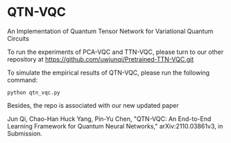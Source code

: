 # QTN-VQC
An Implementation of Quantum Tensor Network for Variational Quantum Circuits

To run the experiments of PCA-VQC and TTN-VQC, please turn to our other repository at https://github.com/uwjunqi/Pretrained-TTN-VQC.git

To simulate the empirical results of QTN-VQC, please run the following command:
```
python qtn_vqc.py
```

Besides, the repo is associated with our new updated paper

Jun Qi, Chao-Han Huck Yang, Pin-Yu Chen, "QTN-VQC: An End-to-End Learning Framework for Quantum Neural Networks," arXiv:2110.03861v3, in Submission.

